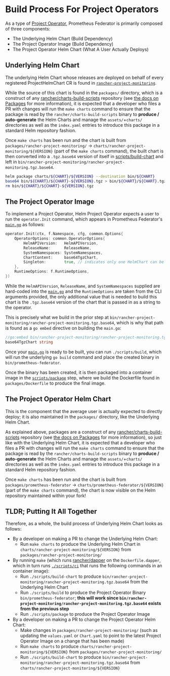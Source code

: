 # Build Process For Project Operators

As a type of [Project Operator](https://github.com/rancher/helm-project-operator), Prometheus Federator is primarily composed of three components:
- The Underlying Helm Chart (Build Dependency)
- The Project Operator Image (Build Dependency)
- The Project Operator Helm Chart (What A User Actually Deploys)

## Underlying Helm Chart

The underlying Helm Chart whose releases are deployed on behalf of every registered ProjectHelmChart CR is found in [`rancher-project-monitoring`](../packages/rancher-project-monitoring/).

While the source of this chart is found in the `packages/` directory, which is a construct of any [rancher/charts-build-scripts](https://github.com/rancher/charts-build-scripts) repository (see [the docs on Packages](https://github.com/rancher/charts-build-scripts/blob/master/templates/template/docs/packages.md) for more information), it is expected that a developer who files a PR with changes will run the `make charts` command to ensure that the package is read by the `rancher/charts-build-scripts` binary to **produce / auto-generate** the Helm Charts and manage the `assets/`+`charts/` directories as well as the `index.yaml` entries to introduce this package in a standard Helm repository fashion.

Once `make charts` has been run and the chart is built from `packages/rancher-project-monitoring/` -> `charts/rancher-project-monitoring/${VERSION}` (part of the `make charts` command), the built chart is then converted into a `.tgz.base64` version of itself in [scripts/build-chart](../scripts/build-chart) and left in `bin/rancher-project-monitoring/rancher-project-monitoring.tgz.base64`.

```bash
helm package charts/${CHART}/${VERSION} --destination bin/${CHART}
base64 bin/${CHART}/${CHART}-${VERSION}.tgz > bin/${CHART}/${CHART}.tgz.base64
rm bin/${CHART}/${CHART}-${VERSION}.tgz
```

## The Project Operator Image

To implement a Project Operator, Helm Project Operator expects a user to run the `operator.Init` command, which appears in Prometheus Federator's [`main.go`](../main.go) as follows:

```go
operator.Init(ctx, f.Namespace, cfg, common.Options{
    OperatorOptions: common.OperatorOptions{
        HelmAPIVersion:   HelmAPIVersion,
        ReleaseName:      ReleaseName,
        SystemNamespaces: SystemNamespaces,
        ChartContent:     base64TgzChart,
        Singleton:        true, // indicates only one HelmChart can be registered per project defined
    },
    RuntimeOptions: f.RuntimeOptions,
})
```

While the `HelmAPIVersion`, `ReleaseName`, and `SystemNamespaces` supplied are hard-coded into the [`main.go`](../main.go) and the `RuntimeOptions` are taken from the CLI arguments provided, the only additional value that is needed to build this chart is the `.tgz.base64` version of the chart that is passed in as a string to the operator.

This is precisely what we build in the prior step at `bin/rancher-project-monitoring/rancher-project-monitoring.tgz.base64`, which is why that path is found as a `go embed` directive on building the `main.go`:

```go
//go:embed bin/rancher-project-monitoring/rancher-project-monitoring.tgz.base64
base64TgzChart string
```

Once your [`main.go`](../main.go) is ready to be built, you can run `./scripts/build`, which will run the underlying `go build` command and place the created binary in `bin/prometheus-federator`.

Once the binary has been created, it is then packaged into a container image in the [`scripts/package`](../scripts/package) step, where we build the Dockerfile found in `packages/Dockerfile` to produce the final image.

## The Project Operator Helm Chart

This is the component that the average user is actually expected to directly deploy; it is also maintained in the `packages/` directory, like the Underlying Helm Chart.

As explained above, packages are a construct of any [rancher/charts-build-scripts](https://github.com/rancher/charts-build-scripts) repository (see [the docs on Packages](https://github.com/rancher/charts-build-scripts/blob/master/templates/template/docs/packages.md) for more information), so just like with the Underlying Helm Chart, it is expected that a developer who files a PR with changes will run the `make charts` command to ensure that the package is read by the `rancher/charts-build-scripts` binary to **produce / auto-generate** the Helm Charts and manage the `assets/`+`charts/` directories as well as the `index.yaml` entries to introduce this package in a standard Helm repository fashion.

Once `make charts` has been run and the chart is built from `packages/prometheus-federator` -> `charts/prometheus-federator/${VERSION}` (part of the `make charts` command), the chart is now visible on the Helm repository maintained within your fork!

## TLDR; Putting It All Together

Therefore, as a whole, the build process of Underlying Helm Chart looks as follows:
- By a developer on making a PR to change the Underlying Helm Chart:
    - Run `make charts` to produce the Underlying Helm Chart in `charts/rancher-project-monitoring/${VERSION}` from `packages/rancher-project-monitoring/`
- By running `make` (which runs [rancher/dapper](https://github.com/rancher/dapper) on the `Dockerfile.dapper`, which in turn runs [`./scripts/ci`](../scripts/ci) that runs the following commands in an container image):
    - Run `./scripts/build-chart` to produce `bin/rancher-project-monitoring/rancher-project-monitoring.tgz.base64` from the Underlying Helm Chart
    - Run `./scripts/build` to produce the Project Operator Binary `bin/prometheus-federator`; **this will work since `bin/rancher-project-monitoring/rancher-project-monitoring.tgz.base64` exists from the previous step**
    - Run `./scripts/package` to produce the Project Operator Image
- By a developer on making a PR to change the Project Operator Helm Chart:
    - Make changes in `packages/rancher-project-monitoring/` (such as updating the `values.yaml` or `Chart.yaml` to point to the latest Project Operator Image on a change that has been made)
    - Run `make charts` to produce `charts/rancher-project-monitoring/${VERSION}` from `packages/rancher-project-monitoring/`
    - Run `./scripts/build-chart` to produce `bin/rancher-project-monitoring/rancher-project-monitoring.tgz.base64` from `charts/rancher-project-monitoring/${VERSION}`
